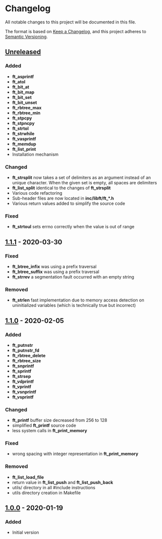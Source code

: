 # Changelog

All notable changes to this project will be documented in this file.

The format is based on [Keep a Changelog](https://keepachangelog.com/en/1.0.0/),
and this project adheres to [Semantic Versioning](https://semver.org/spec/v2.0.0.html).

## [Unreleased]

### Added
- **ft_asprintf**
- **ft_atol**
- **ft_bit_at**
- **ft_bit_map**
- **ft_bit_set**
- **ft_bit_unset**
- **ft_rbtree_max**
- **ft_rbtree_min**
- **ft_stpcpy**
- **ft_stpncpy**
- **ft_strtol**
- **ft_strwhile**
- **ft_vasprintf**
- **ft_memdup**
- **ft_list_print**
- Installation mechanism

### Changed
- **ft_strsplit** now takes a set of delimiters as an argument instead of an unique character. When the given set is empty, all spaces are delimiters
- **ft_list_split** identical to the changes of **ft_strsplit**
- Various code refactoring
- Sub-header files are now located in **inc/libft/ft_*.h**
- Various return values added to simplify the source code

### Fixed
- **ft_strtoul** sets errno correctly when the value is out of range

## [1.1.1] - 2020-03-30

### Fixed
- **ft_btree_infix** was using a prefix traversal
- **ft_btree_suffix** was using a prefix traversal
- **ft_strrev** a segmentation fault occurred with an empty string

### Removed
- **ft_strlen** fast implementation due to memory access detection on uninitialized variables (which is technically true but incorrect)

## [1.1.0] - 2020-02-05

### Added
- **ft_putnstr**
- **ft_putnstr_fd**
- **ft_rbtree_delete**
- **ft_rbtree_size**
- **ft_snprintf**
- **ft_sprintf**
- **ft_strsep**
- **ft_vdprintf**
- **ft_vprintf**
- **ft_vsnprintf**
- **ft_vsprintf**

### Changed
- **ft_printf** buffer size decreased from 256 to 128
- simplified **ft_printf** source code
- less system calls in **ft_print_memory**

### Fixed
- wrong spacing with integer representation in **ft_print_memory**

### Removed
- **ft_list_load_file**
- return value in **ft_list_push** and **ft_list_push_back**
- utils/ directory in all #include instructions
- utils directory creation in Makefile

## [1.0.0] - 2020-01-19

### Added
- Initial version

[Unreleased]: https://github.com/ChuOkupai/libft/compare/v1.1.1...dev
[1.1.1]: https://github.com/ChuOkupai/libft/releases/tag/v1.1.1
[1.1.0]: https://github.com/ChuOkupai/libft/releases/tag/v1.1.0
[1.0.0]: https://github.com/ChuOkupai/libft/releases/tag/v1.0.0
